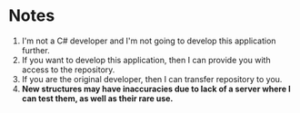 # Notes

1. I'm not a C# developer and I'm not going to develop this application further.
2. If you want to develop this application, then I can provide you with access to the repository.
3. If you are the original developer, then I can transfer repository to you.
4.  **New structures may have inaccuracies due to lack of a server where I can test them, as well as their rare use.**
